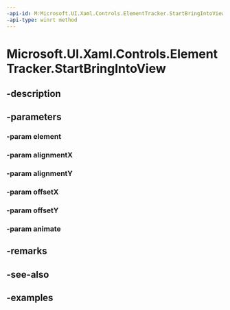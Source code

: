 ```yaml
---
-api-id: M:Microsoft.UI.Xaml.Controls.ElementTracker.StartBringIntoView(Windows.UI.Xaml.UIElement,System.Double,System.Double,System.Double,System.Double,System.Boolean)
-api-type: winrt method
---
```


<!-- Method syntax.
public void ElementTracker.StartBringIntoView(UIElement element, Double alignmentX, Double alignmentY, Double offsetX, Double offsetY, Boolean animate)
-->

# Microsoft.UI.Xaml.Controls.ElementTracker.StartBringIntoView

## -description

## -parameters
### -param element

### -param alignmentX

### -param alignmentY

### -param offsetX

### -param offsetY

### -param animate

## -remarks

## -see-also

## -examples

